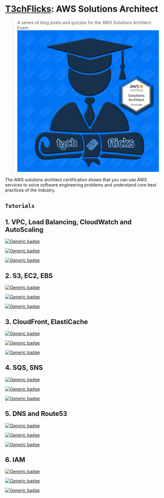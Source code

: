 # [T3chFlicks](https://t3chflicks.org): AWS Solutions Architect

> A series of blog posts and quizzes for the AWS Solutions Architect Exam.
![thumbnail](./thumbnail.png)

The AWS solutions architect certification shows that you can use AWS services to solve software engineering problems and understand core best practices of the industry.

## `Tutorials`
## 1. VPC, Load Balancing, CloudWatch and AutoScaling
[![Generic badge](https://img.shields.io/badge/Blog_Post-Github-orange.svg)](./blog_post.md)

[![Generic badge](https://img.shields.io/badge/Blog_Post-Medium-blue.svg)](https://t3chflicks.medium.com/aws-solutions-architect-quiz-vpc-load-balancing-cloudwatch-autoscaling-aa3edee34d16)

[![Generic badge](https://img.shields.io/badge/Quiz-Google-red.svg)](https://docs.google.com/forms/d/e/1FAIpQLSeCSYVLprBjo1h5hnOLeSiQ47HZufPNAX2bN7nHvAYZGscADw/viewform?usp=sf_link)

## 2. S3, EC2, EBS
[![Generic badge](https://img.shields.io/badge/Blog_Post-Github-orange.svg)](./blog_post.md)

[![Generic badge](https://img.shields.io/badge/Blog_Post-Medium-blue.svg)](https://t3chflicks.medium.com/aws-solutions-architect-quiz-2-s3-ec2-ebs-173d40515dd)

[![Generic badge](https://img.shields.io/badge/Quiz-Google-red.svg)](https://docs.google.com/forms/d/e/1FAIpQLSeMfE2ojBJ5TBo1DfD_JSd_0bM7SJBBusZ1Fdt0FW8Kaw5o1w/viewform?usp=sf_link)

## 3. CloudFront, ElastiCache
[![Generic badge](https://img.shields.io/badge/Blog_Post-Github-orange.svg)](./blog_post.md)

[![Generic badge](https://img.shields.io/badge/Blog_Post-Medium-blue.svg)](https://t3chflicks.medium.com/aws-solutions-architect-quiz-3-cloudfront-elasticache-f77fd08949e8)

[![Generic badge](https://img.shields.io/badge/Quiz-Google-red.svg)](https://docs.google.com/forms/d/e/1FAIpQLSfWpXfj56I3LoLSCbo3q_Hfo4a_hY4cVp5no1_qrVA0SkSAFA/viewform?usp=sf_link)

## 4. SQS, SNS
[![Generic badge](https://img.shields.io/badge/Blog_Post-Github-orange.svg)](./blog_post.md)

[![Generic badge](https://img.shields.io/badge/Blog_Post-Medium-blue.svg)](https://t3chflicks.medium.com/aws-solutions-architect-quiz-4-sqs-sns-b0b4390d5475)

[![Generic badge](https://img.shields.io/badge/Quiz-Google-red.svg)](https://docs.google.com/forms/d/e/1FAIpQLScIm7kB2mEMA9XtEQzA2fKMM6apXkPWgnD-4oyIhn53hIML3g/viewform?usp=sf_link)

## 5. DNS and Route53
[![Generic badge](https://img.shields.io/badge/Blog_Post-Github-orange.svg)](./blog_post.md)

[![Generic badge](https://img.shields.io/badge/Blog_Post-Medium-blue.svg)](https://t3chflicks.medium.com/aws-solutions-architect-quiz-5-dns-and-route53-1ca28cf9c5a1)

[![Generic badge](https://img.shields.io/badge/Quiz-Google-red.svg)](https://docs.google.com/forms/d/e/1FAIpQLSekohjK9mMGaG4ZJaC9NqJcuqxxJV7jxmvH_tHS5sbIXLrvmA/viewform?usp=sf_link)

## 6. IAM
[![Generic badge](https://img.shields.io/badge/Blog_Post-Github-orange.svg)](./blog_post.md)

[![Generic badge](https://img.shields.io/badge/Blog_Post-Medium-blue.svg)](https://t3chflicks.medium.com/aws-solutions-architect-quiz-6-iam-5d34116f3c73)

[![Generic badge](https://img.shields.io/badge/Quiz-Google-red.svg)](https://docs.google.com/forms/d/e/1FAIpQLSe1ob9pRCxTwpzjJaQi0vYMqHHonJ8YVOvvq_4VQfm6Hqa0Pg/viewform?usp=sf_link)